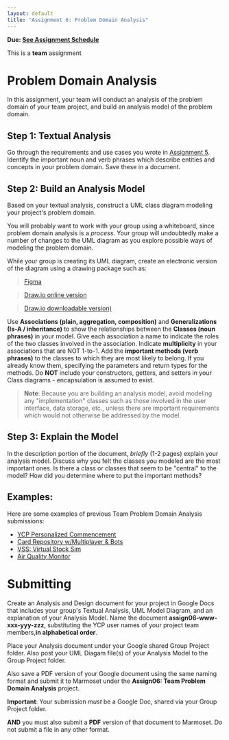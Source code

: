 ```yaml
---
layout: default
title: "Assignment 6: Problem Domain Analysis"
---
```


**Due: [See Assignment Schedule](index.html)**

This is a **team** assignment

Problem Domain Analysis
=======================

In this assignment, your team will conduct an analysis of the problem domain of your team project, and build an analysis model of the problem domain.

Step 1: Textual Analysis
------------------------

Go through the requirements and use cases you wrote in [Assignment 5](assign05.html). Identify the important noun and verb phrases which describe entities and concepts in your problem domain.  Save these in a document.

Step 2: Build an Analysis Model
-------------------------------

Based on your textual analysis, construct a UML class diagram modeling your project's problem domain.

You will probably want to work with your group using a whiteboard, since problem domain analysis is a *process*.  Your group will undoubtedly make a number of changes to the UML diagram as you explore possible ways of modeling the problem domain.

While your group is creating its UML diagram, create an electronic version of the diagram using a drawing package such as:
>	[Figma](https://www.figma.com/)

>	[Draw.io online version](https://app.diagrams.net/)

>	[Draw.io downloadable version)](https://www.drawio.com/)


Use **Associations (plain, aggregation, composition)** and **Generalizations (Is-A / inheritance)** to show the relationships between the **Classes (noun phrases)** in your model. Give each association a name to indicate the roles of the two classes involved in the association. Indicate **multiplicity** in your associations that are NOT 1-to-1.  Add the **important methods (verb phrases)** to the classes to which they are most likely to belong. If you already know them, specifying the parameters and return types for the methods.  Do **NOT** include your constructors, getters, and setters in your Class diagrams - encapsulation is assumed to exist.

> **Note**: Because you are building an analysis model, avoid modeling any "implementation" classes such as those involved in the user interface, data storage, etc., unless there are important requirements which would not otherwise be addressed by the model.

Step 3: Explain the Model
-------------------------

In the description portion of the document, *briefly* (1-2 pages) explain your analysis model. Discuss why you felt the classes you modeled are the most important ones. Is there a class or classes that seem to be "central" to the model? How did you determine where to put the important methods?

Examples: 
---------

Here are some examples of previous Team Problem Domain Analysis submissions:

- [YCP Personalized Commencement](examples-assign06/Sp22-assign06-amott-bsimmons1-erosenberry-rwood7.pdf)
- [Card Repository w/Multiplayer & Bots](examples-assign06/Sp22-assign06-bfleming2-iviveiros-mwilliams28-pwalter3.pdf)
- [VSS: Virtual Stock Sim](examples-assign06/Sp20-assign06-bkearney1-dpalmieri-ekennedy2.pdf)
- [Air Quality Monitor](examples-assign06/Sp20-assign06-dbieber-dmchugh-mtrost-tgerst.pdf)


Submitting
==========

Create an Analysis and Design document for your project in Google Docs that includes your group's Textual Analysis, UML Model Diagram, and an explanation of your Analysis Model.  Name the document **assign06-www-xxx-yyy-zzz**, substituting the YCP user names of your project team members,**in alphabetical order**.

Place your Analysis document under your Google shared Group Project folder.  Also post your UML Diagam file(s) of your Analysis Model to the Group Project folder.

Also save a PDF version of your Google document using the same naming format and submit it to Marmoset under the **Assign06: Team Problem Domain Analysis** project.

<div class="callout">
<b>Important</b>: Your submission <i>must</i> be a Google Doc, shared via your Group Project folder.

<b>AND</b> you must also submit a <b>PDF</b> version of that document to Marmoset.  Do not submit a file in any other format.
</div>

<!-- vim:set wrap: ­-->
<!-- vim:set linebreak: -->
<!-- vim:set nolist: -->
